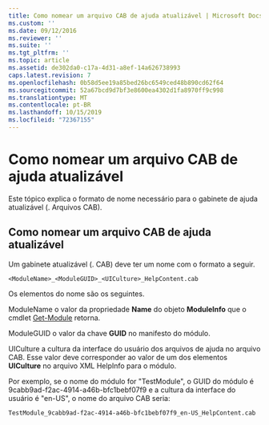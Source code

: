 ```yaml
---
title: Como nomear um arquivo CAB de ajuda atualizável | Microsoft Docs
ms.custom: ''
ms.date: 09/12/2016
ms.reviewer: ''
ms.suite: ''
ms.tgt_pltfrm: ''
ms.topic: article
ms.assetid: de302da0-c17a-4d31-a8ef-14a626738993
caps.latest.revision: 7
ms.openlocfilehash: 0b58d5ee19a85bed26bc6549ced48b890cd62f64
ms.sourcegitcommit: 52a67bcd9d7bf3e8600ea4302d1fa8970ff9c998
ms.translationtype: MT
ms.contentlocale: pt-BR
ms.lasthandoff: 10/15/2019
ms.locfileid: "72367155"
---
```

# <a name="how-to-name-an-updatable-help-cab-file"></a>Como nomear um arquivo CAB de ajuda atualizável

Este tópico explica o formato de nome necessário para o gabinete de ajuda atualizável (. Arquivos CAB).

## <a name="how-to-name-an-updatable-help-cab-file"></a>Como nomear um arquivo CAB de ajuda atualizável

Um gabinete atualizável (. CAB) deve ter um nome com o formato a seguir.

`<ModuleName>_<ModuleGUID>_<UICulture>_HelpContent.cab`

Os elementos do nome são os seguintes.

ModuleName o valor da propriedade **Name** do objeto **ModuleInfo** que o cmdlet [Get-Module](/powershell/module/Microsoft.PowerShell.Core/Get-Module) retorna.

ModuleGUID o valor da chave **GUID** no manifesto do módulo.

UICulture a cultura da interface do usuário dos arquivos de ajuda no arquivo CAB. Esse valor deve corresponder ao valor de um dos elementos **UICulture** no arquivo XML HelpInfo para o módulo.

Por exemplo, se o nome do módulo for "TestModule", o GUID do módulo é 9cabb9ad-f2ac-4914-a46b-bfc1bebf07f9 e a cultura da interface do usuário é "en-US", o nome do arquivo CAB seria:

`TestModule_9cabb9ad-f2ac-4914-a46b-bfc1bebf07f9_en-US_HelpContent.cab`